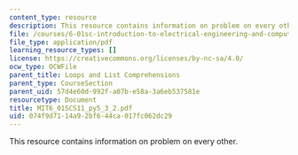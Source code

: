 ```yaml
---
content_type: resource
description: This resource contains information on problem on every other.
file: /courses/6-01sc-introduction-to-electrical-engineering-and-computer-science-i-spring-2011/074f9d7114a92bf644ca017fc062dc29_MIT6_01SCS11_py5_3_2.pdf
file_type: application/pdf
learning_resource_types: []
license: https://creativecommons.org/licenses/by-nc-sa/4.0/
ocw_type: OCWFile
parent_title: Loops and List Comprehensions
parent_type: CourseSection
parent_uid: 57d4e60d-992f-a07b-e58a-3a6eb537581e
resourcetype: Document
title: MIT6_01SCS11_py5_3_2.pdf
uid: 074f9d71-14a9-2bf6-44ca-017fc062dc29
---
```

This resource contains information on problem on every other.